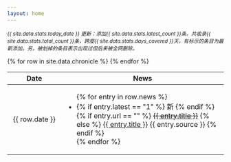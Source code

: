 ```yaml
---
layout: home
---
```


<p class="update-info">
<small>
<i>
{{ site.data.stats.today_date }} 更新：添加{{ site.data.stats.latest_count }}条，共收录{{ site.data.stats.total_count }}条，跨度{{ site.data.stats.days_covered }}天，有标示的条目为最新添加。另，被划掉的条目表示出现过但后来被全网删除。
</i>
</small>
</p>

<table class="table table-sm">
<colgroup>
    <col width="25%" />
    <col width="75%" />
</colgroup>
<thead>
    <tr class="header">
        <th>Date</th><th>News</th>
    </tr>
</thead>
<tbody>
    {% for row in site.data.chronicle %}
    <tr>
        <td style="text-align: center; vertical-align: middle;">{{ row.date }}</td>
        <td>
            <ul class="list-unstyled">
                {% for entry in row.news %}
                <li>
                    <div class="news-entry">
                        {% if entry.latest == "1" %}
                            <span class="badge badge-pill badge-danger latest-badge">新</span>
                        {% endif %}
                        {% if entry.url == "" %}
                            <a href="{% link 404.md %}"><del>{{ entry.title }}</del></a>
                        {% else %}
                            <a href="{{ entry.url }}" target="_blank">{{ entry.title }}</a> <span class="badge badge-secondary">{{ entry.source }}</span>
                        {% endif %}
                    </div>
                </li>
                {% endfor %}
            </ul>
        </td>
    </tr>
    {% endfor %}
</tbody>
</table>